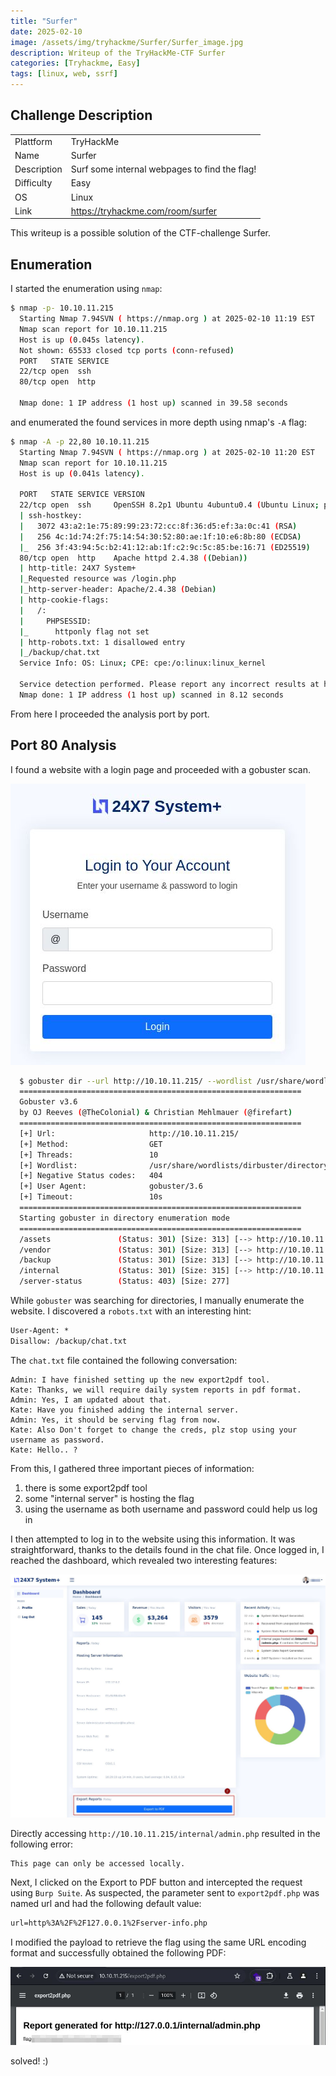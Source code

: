 ```yaml
---
title: "Surfer"
date: 2025-02-10
image: /assets/img/tryhackme/Surfer/Surfer_image.jpg
description: Writeup of the TryHackMe-CTF Surfer
categories: [Tryhackme, Easy]
tags: [linux, web, ssrf]
---
```


## Challenge Description
<center>
<table>
  <tr>
    <td>Plattform</td>
    <td>TryHackMe</td>
  </tr>
  <tr>
    <td>Name</td>
    <td>Surfer</td>
  </tr>
  <tr>
    <td>Description</td>
    <td>Surf some internal webpages to find the flag!</td>
  </tr>
  <tr>
    <td>Difficulty</td>
    <td>Easy</td>
  </tr>
  <tr>
    <td>OS</td>
    <td>Linux</td>
  </tr>
  <tr>
    <td>Link</td>
    <td><a href="https://tryhackme.com/room/surfer">https://tryhackme.com/room/surfer</a></td>
  </tr>
</table>
</center>

This writeup is a possible solution of the CTF-challenge Surfer.  

## Enumeration
I started the enumeration using `nmap`:
```bash
$ nmap -p- 10.10.11.215 
  Starting Nmap 7.94SVN ( https://nmap.org ) at 2025-02-10 11:19 EST
  Nmap scan report for 10.10.11.215
  Host is up (0.045s latency).
  Not shown: 65533 closed tcp ports (conn-refused)
  PORT   STATE SERVICE
  22/tcp open  ssh
  80/tcp open  http

  Nmap done: 1 IP address (1 host up) scanned in 39.58 seconds
```
and enumerated the found services in more depth using nmap's `-A` flag:
```bash
$ nmap -A -p 22,80 10.10.11.215
  Starting Nmap 7.94SVN ( https://nmap.org ) at 2025-02-10 11:20 EST
  Nmap scan report for 10.10.11.215
  Host is up (0.041s latency).

  PORT   STATE SERVICE VERSION
  22/tcp open  ssh     OpenSSH 8.2p1 Ubuntu 4ubuntu0.4 (Ubuntu Linux; protocol 2.0)
  | ssh-hostkey: 
  |   3072 43:a2:1e:75:89:99:23:72:cc:8f:36:d5:ef:3a:0c:41 (RSA)
  |   256 4c:1d:74:2f:75:14:54:30:52:80:ae:1f:10:e6:8b:80 (ECDSA)
  |_  256 3f:43:94:5c:b2:41:12:ab:1f:c2:9c:5c:85:be:16:71 (ED25519)
  80/tcp open  http    Apache httpd 2.4.38 ((Debian))
  | http-title: 24X7 System+
  |_Requested resource was /login.php
  |_http-server-header: Apache/2.4.38 (Debian)
  | http-cookie-flags: 
  |   /: 
  |     PHPSESSID: 
  |_      httponly flag not set
  | http-robots.txt: 1 disallowed entry 
  |_/backup/chat.txt
  Service Info: OS: Linux; CPE: cpe:/o:linux:linux_kernel

  Service detection performed. Please report any incorrect results at https://nmap.org/submit/ .
  Nmap done: 1 IP address (1 host up) scanned in 8.12 seconds
```
From here I proceeded the analysis port by port.

## Port 80 Analysis

I found a website with a login page and proceeded with a gobuster scan.

![login page](/assets/img/tryhackme/Surfer/thm_surfer_1.jpg)

```bash
  $ gobuster dir --url http://10.10.11.215/ --wordlist /usr/share/wordlists/dirbuster/directory-list-lowercase-2.3-medium.txt 
  ===============================================================
  Gobuster v3.6
  by OJ Reeves (@TheColonial) & Christian Mehlmauer (@firefart)
  ===============================================================
  [+] Url:                     http://10.10.11.215/
  [+] Method:                  GET
  [+] Threads:                 10
  [+] Wordlist:                /usr/share/wordlists/dirbuster/directory-list-lowercase-2.3-medium.txt
  [+] Negative Status codes:   404
  [+] User Agent:              gobuster/3.6
  [+] Timeout:                 10s
  ===============================================================
  Starting gobuster in directory enumeration mode
  ===============================================================
  /assets               (Status: 301) [Size: 313] [--> http://10.10.11.215/assets/]
  /vendor               (Status: 301) [Size: 313] [--> http://10.10.11.215/vendor/]
  /backup               (Status: 301) [Size: 313] [--> http://10.10.11.215/backup/]
  /internal             (Status: 301) [Size: 315] [--> http://10.10.11.215/internal/]
  /server-status        (Status: 403) [Size: 277]
```

While `gobuster` was searching for directories, I manually enumerate the website. I discovered a `robots.txt` with an interesting hint:
```html
User-Agent: *
Disallow: /backup/chat.txt
```
The `chat.txt` file contained the following conversation:
```text
Admin: I have finished setting up the new export2pdf tool.
Kate: Thanks, we will require daily system reports in pdf format.
Admin: Yes, I am updated about that.
Kate: Have you finished adding the internal server.
Admin: Yes, it should be serving flag from now.
Kate: Also Don't forget to change the creds, plz stop using your username as password.
Kate: Hello.. ?
```

From this, I gathered three important pieces of information:
1. there is some export2pdf tool
2. some "internal server" is hosting the flag
3. using the username as both username and password could help us log in

I then attempted to log in to the website using this information. It was straightforward, thanks to the details found in the chat file. Once logged in, I reached the dashboard, which revealed two interesting features:

![Dashboard](/assets/img/tryhackme/Surfer/thm_surfer_2.jpg)

Directly accessing `http://10.10.11.215/internal/admin.php` resulted in the following error:
```text
This page can only be accessed locally.
```
Next, I clicked on the Export to PDF button and intercepted the request using `Burp Suite`. As suspected, the parameter sent to `export2pdf.php` was named url and had the following default value:

```html
url=http%3A%2F%2F127.0.0.1%2Fserver-info.php
```

I modified the payload to retrieve the flag using the same URL encoding format and successfully obtained the following PDF:

![Flag](/assets/img/tryhackme/Surfer/thm_surfer_3.jpg)

solved! :)
